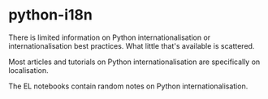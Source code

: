 # python-i18n

There is limited information on Python internationalisation or internationalisation best practices. What little that's available is scattered.

Most articles and tutorials on Python internationalisation are specifically on localisation.

The EL notebooks contain random notes on Python internationalisation.

